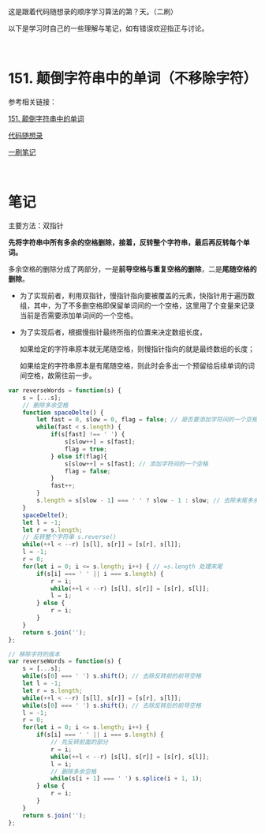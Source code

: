 这是跟着代码随想录的顺序学习算法的第？天。（二刷）

以下是学习时自己的一些理解与笔记，如有错误欢迎指正与讨论。

<br/>

# 151. 颠倒字符串中的单词（不移除字符）

参考相关链接：

[151. 颠倒字符串中的单词](https://leetcode-cn.com/problems/reverse-words-in-a-string/)

[代码随想录](https://www.programmercarl.com/0151.%E7%BF%BB%E8%BD%AC%E5%AD%97%E7%AC%A6%E4%B8%B2%E9%87%8C%E7%9A%84%E5%8D%95%E8%AF%8D.html)

[一刷笔记](https://blog.csdn.net/Jamcy123/article/details/123140726)

<br/>

# 笔记

主要方法：双指针

**先将字符串中所有多余的空格删除，接着，反转整个字符串，最后再反转每个单词。**

多余空格的删除分成了两部分，一是**前导空格与重复空格的删除**，二是**尾随空格的删除**。

* 为了实现前者，利用双指针，慢指针指向要被覆盖的元素，快指针用于遍历数组，其中，为了不多删空格即保留单词间的一个空格，这里用了个变量来记录当前是否需要添加单词间的一个空格。

* 为了实现后者，根据慢指针最终所指的位置来决定数组长度，

  如果给定的字符串原本就无尾随空格，则慢指针指向的就是最终数组的长度；

  如果给定的字符串原本是有尾随空格，则此时会多出一个预留给后续单词的词间空格，故需往前一步。

```javascript
var reverseWords = function(s) {
    s = [...s];
    // 删除多余空格
    function spaceDelte() {
        let fast = 0, slow = 0, flag = false; // 是否要添加字符间的一个空格
        while(fast < s.length) {
            if(s[fast] !== ' ') {
                s[slow++] = s[fast];
                flag = true;
            } else if(flag){
                s[slow++] = s[fast]; // 添加字符间的一个空格
                flag = false;
            }
            fast++;
        }
        s.length = s[slow - 1] === ' ' ? slow - 1 : slow; // 去除末尾多余空格
    }
    spaceDelte();
    let l = -1;
    let r = s.length;
    // 反转整个字符串 s.reverse()
    while(++l < --r) [s[l], s[r]] = [s[r], s[l]];
    l = -1;
    r = 0;
    for(let i = 0; i <= s.length; i++) { // =s.length 处理末尾
        if(s[i] === ' ' || i === s.length) {
            r = i;
            while(++l < --r) [s[l], s[r]] = [s[r], s[l]];
            l = i;
        } else {
            r = i;
        }
    }
    return s.join('');
};
```



```js
// 移除字符的版本
var reverseWords = function(s) {
    s = [...s];
    while(s[0] === ' ') s.shift(); // 去除反转前的前导空格
    let l = -1;
    let r = s.length;
    while(++l < --r) [s[l], s[r]] = [s[r], s[l]];
    while(s[0] === ' ') s.shift(); // 去除反转后的前导空格
    l = -1;
    r = 0;
    for(let i = 0; i <= s.length; i++) {
        if(s[i] === ' ' || i === s.length) {
            // 先反转前面的部分
            r = i;
            while(++l < --r) [s[l], s[r]] = [s[r], s[l]];
            l = i;
            // 删除多余空格
            while(s[i + 1] === ' ') s.splice(i + 1, 1);
        } else {
            r = i;
        }
    }
    return s.join('');
};
```

